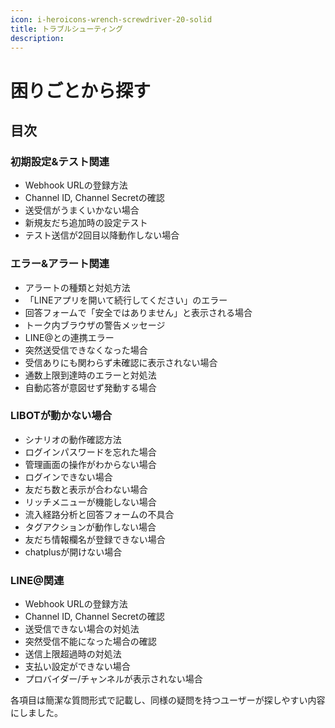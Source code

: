 ```yaml
---
icon: i-heroicons-wrench-screwdriver-20-solid
title: トラブルシューティング
description: 
---
```


# 困りごとから探す

## 目次

### 初期設定&テスト関連

- Webhook URLの登録方法
- Channel ID, Channel Secretの確認
- 送受信がうまくいかない場合
- 新規友だち追加時の設定テスト  
- テスト送信が2回目以降動作しない場合

### エラー&アラート関連 

- アラートの種類と対処方法
- 「LINEアプリを開いて続行してください」のエラー
- 回答フォームで「安全ではありません」と表示される場合
- トーク内ブラウザの警告メッセージ
- LINE@との連携エラー
- 突然送受信できなくなった場合
- 受信ありにも関わらず未確認に表示されない場合  
- 通数上限到達時のエラーと対処法
- 自動応答が意図せず発動する場合

### LIBOTが動かない場合

- シナリオの動作確認方法
- ログインパスワードを忘れた場合
- 管理画面の操作がわからない場合
- ログインできない場合
- 友だち数と表示が合わない場合
- リッチメニューが機能しない場合
- 流入経路分析と回答フォームの不具合
- タグアクションが動作しない場合
- 友だち情報欄名が登録できない場合 
- chatplusが開けない場合

### LINE@関連

- Webhook URLの登録方法
- Channel ID, Channel Secretの確認
- 送受信できない場合の対処法 
- 突然受信不能になった場合の確認
- 送信上限超過時の対処法
- 支払い設定ができない場合
- プロバイダー/チャンネルが表示されない場合

各項目は簡潔な質問形式で記載し、同様の疑問を持つユーザーが探しやすい内容にしました。